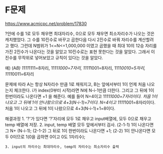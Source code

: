 # F문제
https://www.acmicpc.net/problem/17830

?안에 수를 1로 모두 채우면 최대자리수, 0으로 모두 채우면 최소자리수가 나오는 것은 캐치했었다.
그 수를 10진수로 바꾸고 곱한다음 다시 2진수로 바꿔 자리수를 계산할려고 했다.
그런데 N범위가 1<=N<=1,000,000 이였고 곱했을 때 최대 10의 12승 자리를 가진 2진수가 나온다는 것을 알았고 10진수로는 표현 못한다는 것을 알았다.
그래서 이진수를 무작위로 넣어보았고 규칙이 있다는 것을 알았다.

예) (A*B) 1111*1111=8자리, 1111*1000=7자리, 1111*1001=8자리, 1111*0010=5자리, 1111*0011=6자리

문제에 따라 A는 항상 N자리수 만큼 1로 채워지고, B는 앞에서부터 1이 언제 처음 나오는지 체크한다. i가 index(0부터 시작)라면 N에 N-i-1만큼 더한다.
그리고 그 뒤에 1이 한번이라도 나온다면 +1 을 해준다.
예를 들어 N=4이고 1111*1000=7자리이다. 처음 1이 나오고 그 뒤에 1이 안나왔으므로 4+3(N-i-1)=7이다.
N=4이고 1111*1001=8자리이다. 처음 1이 나오고 그 뒤에 1이 나왔으므로 4+3(N-i-1)+1=8이다.

해결과정
	1. '?'가 있다면 '?'자리에 모두 1로 채우고 input배열에, 모두 0으로 채우고 temp 배열에 저장.
	2. input, temp 배열 모두 앞에서부터 검사.
		(2-1-1) 1이 나온다면 그 N+ (N-i-1);
		(2-1-2) 그 뒤로 1이 한번이라도 나온다면 +1;
		(2-2) 1이 안나온다면 모두 0이므로 1(0을 곱하면 0이고 0도 1자리수);
		
	3. input의 자리수는 최대자리수, temp의 자리수는 최소자리수 출력
	

	 
